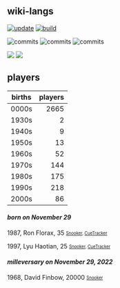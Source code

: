 ## wiki-langs
[![update](https://github.com/dreamerminsk/wiki-langs/actions/workflows/update-tables.yml/badge.svg)](https://github.com/dreamerminsk/wiki-langs/actions/workflows/update-tables.yml)
[![build](https://github.com/dreamerminsk/wiki-langs/actions/workflows/build.yml/badge.svg)](https://github.com/dreamerminsk/wiki-langs/actions/workflows/build.yml)

![commits](https://img.shields.io/github/commit-activity/y/dreamerminsk/wiki-langs)
![commits](https://img.shields.io/github/commit-activity/m/dreamerminsk/wiki-langs)
![commits](https://img.shields.io/github/commit-activity/w/dreamerminsk/wiki-langs)

![](https://img.shields.io/github/languages/code-size/dreamerminsk/wiki-langs)
![](https://img.shields.io/github/repo-size/dreamerminsk/wiki-langs)

## players
| births | players |
| :----: | ------: |
| 0000s | 2665 |
| 1930s | 2 |
| 1940s | 9 |
| 1950s | 13 |
| 1960s | 52 |
| 1970s | 144 |
| 1980s | 175 |
| 1990s | 218 |
| 2000s | 86 |

#### ***born on November 29***
1987, Ron Florax, 35 <sub><sup>[Snooker](http://www.snooker.org/res/index.asp?player=632), [CueTracker](http://cuetracker.net/Players/ron-florax/)</sup></sub>

1997, Lyu Haotian, 25 <sub><sup>[Snooker](http://www.snooker.org/res/index.asp?player=905), [CueTracker](http://cuetracker.net/Players/lyu-haotian/)</sup></sub>


#### ***milleversary on November 29, 2022***
1968, David Finbow, 20000 <sub><sup>[Snooker](http://www.snooker.org/res/index.asp?player=2505)</sup></sub>



